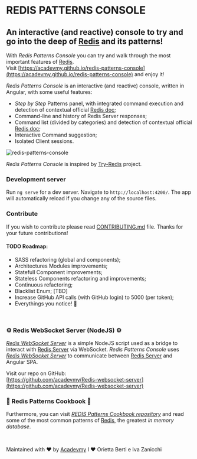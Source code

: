 # REDIS PATTERNS CONSOLE
## An interactive (and reactive) console to try and go into the deep of [Redis](https://redis.io/) and its patterns!

With _Redis Patterns Console_ you can try and walk through the most important features of [Redis](https://redis.io/).  
Visit [https://acadevmy.github.io/redis-patterns-console](https://acadevmy.github.io/redis-patterns-console) and enjoy it!

_Redis Patterns Console_ is an interactive (and reactive) console, written in Angular, with some useful features:

- _Step by Step_ Patterns panel, with integrated command execution and detection of contextual official [Redis doc](https://github.com/antirez/redis-doc);
- Command-line and history of Redis Server responses;
- Command list (divided by categories) and detection of contextual official [Redis doc](https://github.com/antirez/redis-doc);
- Interactive Command suggestion;
- Isolated Client sessions.

![redis-patterns-console](https://acadevmy.it/redis-patterns-console.gif "Redis Patterns Console")

_Redis Patterns Console_ is inspired by [Try-Redis](https://try.redis.io/) project.

### Development server

Run `ng serve` for a dev server. Navigate to `http://localhost:4200/`. The app will automatically reload if you change any of the source files.

### Contribute
If you wish to contribute please read [CONTRIBUTING.md](https://github.com/acadevmy/redis-patterns-console/blob/master/CONTRIBUTING.md) file.
Thanks for your future contributions!

#### TODO Roadmap:
- SASS refactoring (global and components);
- Architectures Modules improvements;
- Statefull Component improvements;
- Stateless Components refactoring and improvements;
- Continuous refactoring;
- Blacklist Enum; [TBD]
- Increase GitHub API calls (with GitHub login) to 5000 (per token);
- Everythings you notice! 🙏

&nbsp;

### ⚙️ Redis WebSocket Server (NodeJS) ⚙️
[_Redis WebSocket Server_](https://github.com/acadevmy/Redis-websocket-server) is a simple NodeJS script used as a bridge to interact with [Redis Server](https://redis.io/) via WebSocket.
_Redis Patterns Console_ uses [_Redis WebSocket Server_](https://github.com/acadevmy/Redis-websocket-server) to communicate between [Redis Server](https://redis.io/) and Angular SPA.

Visit our repo on GitHub:  
[https://github.com/acadevmy/Redis-websocket-server](https://github.com/acadevmy/Redis-websocket-server)

### 📖 Redis Patterns Cookbook 📖

Furthermore, you can visit [_REDIS Patterns Cookbook repository_](https://github.com/acadevmy/redis-patterns-cookbook) and read some of the most common patterns of [Redis](https://redis.io/), the greatest _in memory database_.

&nbsp;

Maintained with ❤️ by [Acadevmy](https://www.acadevmy.it/intro)
I ❤️ Orietta Berti e Iva Zanicchi